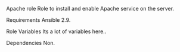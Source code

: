 Apache role
Role to install and enable Apache service on the server.

Requirements
Ansible 2.9.

Role Variables
Its a lot of variables here..

Dependencies
Non.
